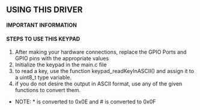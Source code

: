 ## USING THIS DRIVER

#### IMPORTANT INFORMATION




#### STEPS TO USE THIS KEYPAD

1. After making your hardware connections, replace the GPIO Ports and GPIO pins with the appropriate values
2. Initialize the keypad in the main.c file
3. to read a key, use the function keypad_readKeyInASCII() and assign it to a uint8_t type variable.
4. if you do not desire the output in ASCII format, use any of the given functions to convert them.
- NOTE: * is converted to 0x0E and # is converted to 0x0F

